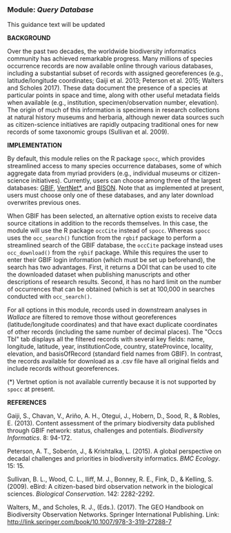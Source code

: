 ### **Module:** ***Query Database*** 
This guidance text will be updated 

**BACKGROUND**  

Over the past two decades, the worldwide biodiversity informatics community has achieved remarkable progress. Many millions of species occurrence records are now available online through various databases, including a substantial subset of records with assigned georeferences (e.g., latitude/longitude coordinates; Gaiji et al. 2013; Peterson et al. 2015; Walters and Scholes 2017). These data document the presence of a species at particular points in space and time, along with other useful metadata fields when available (e.g., institution, specimen/observation number, elevation). The origin of much of this information is specimens in research collections at natural history museums and herbaria, although newer data sources such as citizen-science initiatives are rapidly outpacing traditional ones for new records of some taxonomic groups (Sullivan et al. 2009).

**IMPLEMENTATION** 

By default, this module relies on the R package `spocc`, which provides streamlined access to many species occurrence databases, some of which aggregate data from myriad providers (e.g., individual museums or citizen-science initiatives). Currently, users can choose among three of the largest databases: <a href="http://www.gbif.org" target="_blank">GBIF</a>, <a href="http://www.vertnet.org" target="_blank">VertNet*</a>, and <a href="https://bison.usgs.gov" target="_blank">BISON</a>. Note that as implemented at present, users must choose only one of these databases, and any later download overwrites previous ones.

When GBIF has been selected, an alternative option exists to receive data source citations in addition to the records themselves. In this case, the module will use the R package `occCite` instead of `spocc`. Whereas `spocc` uses the `occ_search()` function from the `rgbif` package to perform a streamlined search of the GBIF database, the `occCite` package instead uses `occ_download()` from the `rgbif` package. While this requires the user to enter their GBIF login information (which must be set up beforehand), the search has two advantages. First, it returns a DOI that can be used to cite the downloaded dataset when publishing manuscripts and other descriptions of research results. Second, it has no hard limit on the number of occurrences that can be obtained (which is set at 100,000 in searches conducted with `occ_search()`.

For all options in this module, records used in downstream analyses in *Wallace* are filtered to remove those without georeferences (latitude/longitude coordinates) and  that have exact duplicate coordinates of other records (including the same number of decimal places). The "Occs Tbl" tab displays all the filtered records with several key fields: name, longitude, latitude, year, institutionCode, country, stateProvince, locality, elevation, and basisOfRecord (standard field names from GBIF). In contrast, the records available for download as a .csv file have all original fields and include records without georeferences.

(*) Vertnet option is not available currently because it is not supported by `spocc` at present.

**REFERENCES**

Gaiji, S., Chavan, V., Ariño, A. H., Otegui, J., Hobern, D., Sood, R., & Robles, E. (2013). Content assessment of the primary biodiversity data published through GBIF network: status, challenges and potentials. *Biodiversity Informatics*. 8: 94-172.

Peterson, A. T., Soberón, J., & Krishtalka, L. (2015). A global perspective on decadal challenges and priorities in biodiversity informatics. *BMC Ecology*. 15: 15.

Sullivan, B. L., Wood, C. L., Iliff, M. J., Bonney, R. E., Fink, D., & Kelling, S. (2009). eBird: A citizen-based bird observation network in the biological sciences. *Biological Conservation*. 142: 2282-2292.

Walters, M., and Scholes, R. J., (Eds.). (2017). The GEO Handbook on Biodiversity Observation Networks. Springer International Publishing. Link: http://link.springer.com/book/10.1007/978-3-319-27288-7



